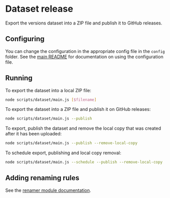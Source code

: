 # Dataset release

Export the versions dataset into a ZIP file and publish it to GitHub releases.

## Configuring

You can change the configuration in the appropriate config file in the `config` folder. See the [main README](../../README.md#configuring) for documentation on using the configuration file.

## Running

To export the dataset into a local ZIP file:

```sh
node scripts/dataset/main.js [$filename]
```

To export the dataset into a ZIP file and publish it on GitHub releases:

```sh
node scripts/dataset/main.js --publish
```

To export, publish the dataset and remove the local copy that was created after it has been uploaded:

```sh
node scripts/dataset/main.js --publish --remove-local-copy
```

To schedule export, publishing and local copy removal:

```sh
node scripts/dataset/main.js --schedule --publish --remove-local-copy
```

## Adding renaming rules

See the [renamer module documentation](../utils/renamer/README.md).
